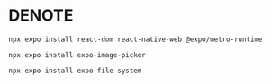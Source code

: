 # DENOTE

`npx expo install react-dom react-native-web @expo/metro-runtime`

`npx expo install expo-image-picker`

`npx expo install expo-file-system`